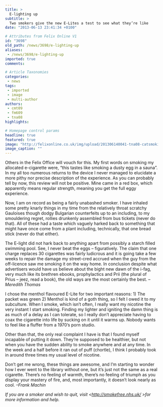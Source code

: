 ```yaml
---
title: >
  E-lighting up
subtitle: >
  Two smokers give the new E-Lites a test to see what they’re like
date: "2013-06-13 23:41:34 +0100"

# Attributes from Felix Online V1
id: "3698"
old_path: /news/3698/e-lighting-up
aliases:
 - /news/3698/e-lighting-up
imported: true
comments:

# Article Taxonomies
categories:
 - news
tags:
 - imported
 - image
 - multi-author
authors:
 - cmt09
 - fm609
 - tna08
highlights:

# Homepage control params
headline: true
featured: true
image: "http://felixonline.co.uk/img/upload/201306140041-tna08-catsmokingweb.jpg"
image_caption: ""
---
```


Others in the Felix Office will vouch for this. My first words on smoking my allocated e-cigarette were, “this tastes like smoking a dusty egg in a sauna”. In my all too numerous returns to the device I never managed to elucidate a more pithy nor precise description of the experience. As you can probably tell by now, this review will not be positive. Mine came in a red box, which apparently means regular strength, meaning you get the full eggy experience.

Now, I am on record as being a fairly unabashed smoker. I have inhaled some pretty knarly things in my time from the relatively throat scratchy Gauloises though dodgy Bulgarian counterfeits up to an including, to my smouldering regret, rollies drunkenly assembled from bus tickets (never do that). All of these had a taste which vaguely harked back to something that might have once come from a plant including, technically, that one bread stick (never do that either).

The E-light did not hark back to anything apart from possibly a starch filled swimming pool. See, I never beat the eggs – figuratively. The claim that one charge replaces 30 cigarettes was fairly ludicrous and it is going take a few weeks to repair the damage my street-cred accrued when the guy from the off-licence saw me smoking it on the way home. In conclusion despite what advertisers would have us believe about the bight new dawn of the i-fag, very much like its brethren ebooks, prophylactics and Prii (the plural of Prius – jeez, read a book), the old ways are the most certainly the best. _– Meredith Thomas_

I chose the menthol flavoured E-Lite for two important reasons: 1) The packet was green 2) Menthol is kind of a goth thing, so I felt I owed it to my subculture. When I smoke, which isn’t often, I really want my nicotine the very instant I start smoking. Finding my lighter and igniting the damn thing is as much of a delay as I can tolerate, so I really don’t appreciate having to coax the cigarette into life by sucking on it until it warms up. Nobody wants to feel like a fluffer from a 1970’s porn studio.

Other than that, the only real complaint I have is that I found myself incapable of putting it down. They’re supposed to be healthier, but not when you have the sudden ability to smoke anywhere and at any time. In the week and a half before it ran out of puff (chortle), I think I probably took in around three times my usual level of nicotine.

Don’t get me wrong, these things are awesome, and I’m starting to wonder how I ever went to the library without one, but it’s just not the same as a real cigarette. There’s no feeling of warmth, there’s no feeling of triumph as you display your mastery of fire, and, most importantly, it doesn’t look nearly as cool. _–Frank Machin_

_If you are a smoker and wish to quit, visit <http://smokefree.nhs.uk/ >for more information and help._
